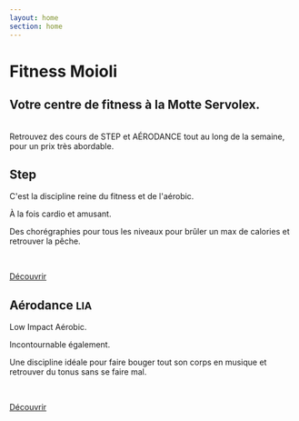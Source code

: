```yaml
---
layout: home
section: home
---
```


<main>
  <!-- Main jumbotron for a primary marketing message or call to action -->
  <div class="jumbotron">
    <div class="container">
      <div class="row">
        <div class="col-md-8">
          <h1>Fitness Moioli</h1>
        </div>
      </div>
    </div>
    <div class="gradient"></div>
  </div>

  <section class="intro">
    <div class="container">
      <div class="row">
        <div class="col-sm-4">
        </div>
        <div class="col-sm-8">
          <h2 class="text-primary">
            Votre centre de fitness à la Motte Servolex.
          </h2>
          <br>
          Retrouvez des cours de <span class="text-primary">STEP</span> et <span class="text-primary">AÉRODANCE</span> tout au long de la semaine,
          pour un prix très abordable.
        </div>
      </div>
    </div>
  </section>

  <section class="activities">
    <div class="container">
      <div class="row">
        <div class="col-sm-6">
          <div class="page-header">
            <h1>
              Step
            </h1>
          </div>
          <p>C'est la discipline reine du fitness et de l'aérobic.</p>
          <p>À la fois cardio et amusant.</p>
          <p>Des chorégraphies pour tous les niveaux pour brûler un max de
          calories et retrouver la pêche.</p>
          <p>&nbsp;</p>
          <div class="text-center">
            <a class="btn btn-primary col-sm-6 col-sm-offset-3 col-xs-12"
               href="{{site.baseurl}}/pages/planning.html">Découvrir</a>
          </div>
        </div>
        <div class="col-sm-6">
          <div class="page-header">
            <h1>
              Aérodance
              <small>LIA</small>
            </h1>
          </div>
          <p>Low Impact Aérobic.</p>
          <p>Incontournable également.</p>
          <p>Une discipline idéale pour faire bouger tout son corps en musique et retrouver du tonus sans se faire mal.</p>
          <p>&nbsp;</p>
          <div class="text-center">
            <a class="btn btn-primary col-sm-6 col-sm-offset-3 col-xs-12"
               href="{{site.baseurl}}/pages/planning.html">Découvrir</a>
          </div>
        </div>
      </div>
    </div>
  </section>
</main>
